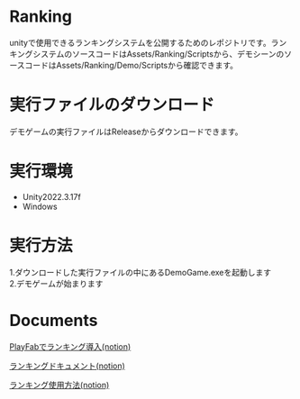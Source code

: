 # Ranking
unityで使用できるランキングシステムを公開するためのレポジトリです。ランキングシステムのソースコードはAssets/Ranking/Scriptsから、デモシーンのソースコードはAssets/Ranking/Demo/Scriptsから確認できます。
# 実行ファイルのダウンロード
デモゲームの実行ファイルはReleaseからダウンロードできます。
# 実行環境
- Unity2022.3.17f
- Windows
# 実行方法
1.ダウンロードした実行ファイルの中にあるDemoGame.exeを起動します\
2.デモゲームが始まります
# Documents
[PlayFabでランキング導入(notion)](https://principled-donut-eea.notion.site/PlayFab-b33feadb6202404b81a3e5219f41fd76?pvs=4)

[ランキングドキュメント(notion)](https://principled-donut-eea.notion.site/8b9e6890b7a7465d9f2058095deea8d5?pvs=4)

[ランキング使用方法(notion)](https://principled-donut-eea.notion.site/2e6cb99754494d0b9367dbb790ac6954?pvs=4)